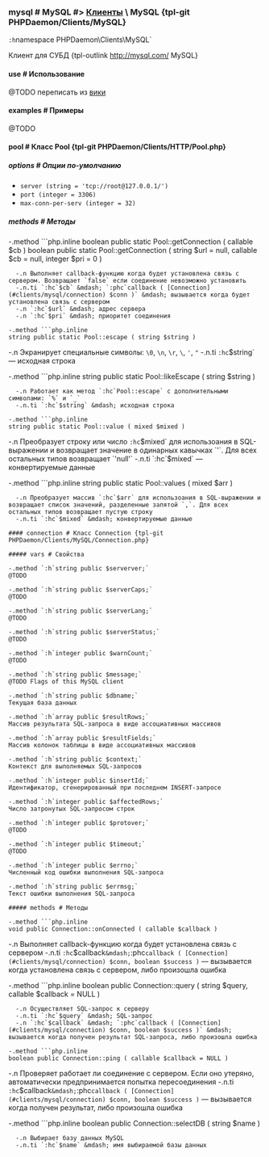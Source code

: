 ### mysql # MySQL #> [Клиенты](#clients) \ MySQL {tpl-git PHPDaemon/Clients/MySQL}

`:h`namespace PHPDaemon\Clients\MySQL`

Клиент для СУБД {tpl-outlink http://mysql.com/ MySQL}

#### use # Использование

@TODO переписать из [вики](https://github.com/kakserpom/phpdaemon/wiki/MySQLClient-%28приложение%29)

#### examples # Примеры

@TODO

#### pool # Класс Pool {tpl-git PHPDaemon/Clients/HTTP/Pool.php}

##### options # Опции по-умолчанию

 - `server (string = 'tcp://root@127.0.0.1/')`
 - `port (integer = 3306)`
 - `max-conn-per-serv (integer = 32)`

##### methods # Методы

 -.method ```php.inline
 boolean public static Pool::getConnection ( callable $cb )
 boolean public static Pool::getConnection ( string $url = null, callable $cb = null, integer $pri = 0 )
 ```
   -.n Выполняет callback-функцию когда будет установлена связь с сервером. Возвращает `false` если соединение невозможно установить
   -.n.ti `:hc`$cb` &mdash; `:phc`callback ( [Connection](#clients/mysql/connection) $conn )` &mdash; вызывается когда будет установлена связь с сервером
   -.n `:hc`$url` &mdash; адрес сервера
   -.n `:hc`$pri` &mdash; приоритет соединения

 -.method ```php.inline
 string public static Pool::escape ( string $string )
 ```
   -.n Экранирует специальные символы: `\0`, `\n`, `\r`, `\`, `'`, `"`
   -.n.ti `:hc`$string` &mdash; исходная строка
     
 -.method ```php.inline
 string public static Pool::likeEscape ( string $string )
 ```
   -.n Работает как метод `:hc`Pool::escape` с дополнительными символами: `%` и `_`
   -.n.ti `:hc`$string` &mdash; исходная строка

 -.method ```php.inline
 string public static Pool::value ( mixed $mixed )
 ```
   -.n Преобразует строку или число `:hc`$mixed` для использоания в SQL-выражении и возвращает значение в одинарных кавычках `'`. Для всех остальных типов возвращает `'null'`
   -.n.ti `:hc`$mixed` &mdash; конвертируемые данные

 -.method ```php.inline
 string public static Pool::values ( mixed $arr )
 ```
   -.n Преобразует массив `:hc`$arr` для использоания в SQL-выражении и возвращает список значений, разделенные запятой `,`. Для всех остальных типов возвращает пустую строку
   -.n.ti `:hc`$mixed` &mdash; конвертируемые данные

#### connection # Класс Connection {tpl-git PHPDaemon/Clients/MySQL/Connection.php}

##### vars # Свойства

 -.method `:h`string public $serverver;`  
 @TODO

 -.method `:h`string public $serverCaps;`  
 @TODO

 -.method `:h`string public $serverLang;`  
 @TODO

 -.method `:h`string public $serverStatus;`  
 @TODO

 -.method `:h`integer public $warnCount;`  
 @TODO

 -.method `:h`string public $message;`  
 @TODO Flags of this MySQL client

 -.method `:h`string public $dbname;`  
 Текущая база данных

 -.method `:h`array public $resultRows;`  
 Массив результата SQL-запроса в виде ассоциативных массивов

 -.method `:h`array public $resultFields;`  
 Массив колонок таблицы в виде ассоциативных массивов

 -.method `:h`string public $context;`  
 Контекст для выполняемых SQL-запросов

 -.method `:h`integer public $insertId;`  
 Идентификатор, сгенерированный при последнем INSERT-запросе

 -.method `:h`integer public $affectedRows;`  
 Число затронутых SQL-запросом строк

 -.method `:h`integer public $protover;`  
 @TODO

 -.method `:h`integer public $timeout;`  
 @TODO

 -.method `:h`integer public $errno;`  
 Численный код ошибки выполнения SQL-запроса

 -.method `:h`string public $errmsg;`  
 Текст ошибки выполнения SQL-запроса

##### methods # Методы

 -.method ```php.inline
 void public Connection::onConnected ( callable $callback )
 ```
   -.n Выполняет callback-функцию когда будет установлена связь с сервером
   -.n.ti `:hc`$callback` &mdash; `:phc`callback ( [Connection](#clients/mysql/connection) $conn, boolean $success )` &mdash; вызывается когда установлена связь с сервером, либо произошла ошибка

 -.method ```php.inline
 boolean public Connection::query ( string $query, callable $callback = NULL )
 ```
   -.n Осуществляет SQL-запрос к серверу
   -.n.ti `:hc`$query` &mdash; SQL-запрос
   -.n `:hc`$callback` &mdash; `:phc`callback ( [Connection](#clients/mysql/connection) $conn, boolean $success )` &mdash; вызывается когда получен результат SQL-запроса, либо произошла ошибка

 -.method ```php.inline
 boolean public Connection::ping ( callable $callback = NULL )
 ```
   -.n Проверяет работает ли соединение с сервером. Если оно утеряно, автоматически предпринимается попытка пересоединения
   -.n.ti `:hc`$callback` &mdash; `:phc`callback ( [Connection](#clients/mysql/connection) $conn, boolean $success )` &mdash; вызывается когда получен результат, либо произошла ошибка

 -.method ```php.inline
 boolean public Connection::selectDB ( string $name )
 ```
   -.n Выбирает базу данных MySQL
   -.n.ti `:hc`$name` &mdash; имя выбираемой базы данных

